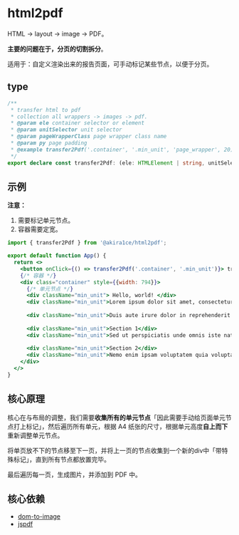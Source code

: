 # html2pdf

HTML -> layout -> image -> PDF。

**主要的问题在于，分页的切割拆分**。

适用于：自定义渲染出来的报告页面，可手动标记某些节点，以便于分页。

## type

```ts
/**
 * transfer html to pdf
 * collection all wrappers -> images -> pdf.
 * @param ele container selector or element
 * @param unitSelector unit selector
 * @param pageWrapperClass page wrapper class name
 * @param py page padding
 * @example transfer2Pdf('.container', '.min_unit', 'page_wrapper', 20)
 */
export declare const transfer2Pdf: (ele: HTMLElement | string, unitSelector: string, pageWrapperClass?: string, py?: number) => Promise<void>;

```

## 示例

**注意：**

1. 需要标记单元节点。
2. 容器需要定宽。

```jsx
import { transfer2Pdf } from '@akira1ce/html2pdf';

export default function App() {
  return <>
    <button onClick={() => transfer2Pdf('.container', '.min_unit')}> transfer2Pdf </button>
    {/* 容器 */}
    <div class="container" style={{width: 794}}>
      {/* 单元节点 */}
      <div className="min_unit"> Hello, world! </div>
      <div className="min_unit">Lorem ipsum dolor sit amet, consectetur adipiscing elit. Sed do eiusmod tempor incididunt ut labore et dolore magna aliqua. Ut enim ad minim veniam, quis nostrud exercitation ullamco laboris nisi ut aliquip ex ea commodo consequat.</div>
      
      <div className="min_unit">Duis aute irure dolor in reprehenderit in voluptate velit esse cillum dolore eu fugiat nulla pariatur. Excepteur sint occaecat cupidatat non proident, sunt in culpa qui officia deserunt mollit anim id est laborum.</div>
      
      <div className="min_unit">Section 1</div>
      <div className="min_unit">Sed ut perspiciatis unde omnis iste natus error sit voluptatem accusantium doloremque laudantium, totam rem aperiam, eaque ipsa quae ab illo inventore veritatis et quasi architecto beatae vitae dicta sunt explicabo.</div>
      
      <div className="min_unit">Section 2</div>
      <div className="min_unit">Nemo enim ipsam voluptatem quia voluptas sit aspernatur aut odit aut fugit, sed quia consequuntur magni dolores eos qui ratione voluptatem sequi nesciunt. Neque porro quisquam est, qui dolorem ipsum quia dolor sit amet.</div>
    </div>
  </>
}

```

## 核心原理

核心在与布局的调整，我们需要**收集所有的单元节点**「因此需要手动给页面单元节点打上标记」，然后遍历所有单元，根据 A4 纸张的尺寸，根据单元高度**自上而下**重新调整单元节点。

将单页放不下的节点移至下一页，并将上一页的节点收集到一个新的div中「带特殊标记」，直到所有节点都放置完毕。

最后遍历每一页，生成图片，并添加到 PDF 中。

## 核心依赖

- [dom-to-image](https://github.com/tsayen/dom-to-image)
- [jspdf](https://github.com/MrRio/jsPDF)
